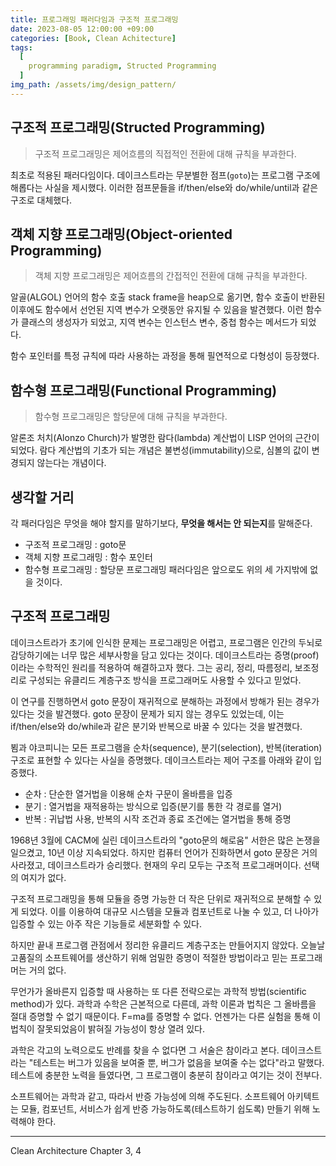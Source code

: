 ```yaml
---
title: 프로그래밍 패러다임과 구조적 프로그래밍
date: 2023-08-05 12:00:00 +09:00
categories: [Book, Clean Achitecture]
tags:
  [
    programming paradigm, Structed Programming
  ]
img_path: /assets/img/design_pattern/
---
```


## 구조적 프로그래밍(Structed Programming)
> 구조적 프로그래밍은 제어흐름의 직접적인 전환에 대해 규칙을 부과한다.

최초로 적용된 패러다임이다.
데이크스트라는 무분별한 점프(`goto`)는 프로그램 구조에 해롭다는 사실을 제시했다.
이러한 점프문들을 if/then/else와 do/while/until과 같은 구조로 대체했다.

## 객체 지향 프로그래밍(Object-oriented Programming)
> 객체 지향 프로그래밍은 제어흐름의 간접적인 전환에 대해 규칙을 부과한다.

알골(ALGOL) 언어의 함수 호출 stack frame을 heap으로 옮기면, 함수 호출이 반환된 이후에도 함수에서 선언된 지역 변수가 오랫동안 유지될 수 있음을 발견했다.
이런 함수가 클래스의 생성자가 되었고, 지역 변수는 인스턴스 변수, 중첩 함수는 메서드가 되었다.

함수 포인터를 특정 규칙에 따라 사용하는 과정을 통해 필연적으로 다형성이 등장했다.

## 함수형 프로그래밍(Functional Programming)
> 함수형 프로그래밍은 할당문에 대해 규칙을 부과한다.

알론조 처치(Alonzo Church)가 발명한 람다(lambda) 계산법이 LISP 언어의 근간이 되었다.
람다 계산법의 기초가 되는 개념은 불변성(immutability)으로, 심볼의 값이 변경되지 않는다는 개념이다.

## 생각할 거리
각 패러다임은 무엇을 해야 할지를 말하기보다, **무엇을 해서는 안 되는지**를 말해준다.
  - 구조적 프로그래밍 : goto문
  - 객체 지향 프로그래밍 : 함수 포인터
  - 함수형 프로그래밍 : 할당문
프로그래밍 패러다임은 앞으로도 위의 세 가지밖에 없을 것이다.


## 구조적 프로그래밍
데이크스트라가 초기에 인식한 문제는 프로그래밍은 어렵고, 프로그램은 인간의 두뇌로 감당하기에는 너무 많은 세부사항을 담고 있다는 것이다.
데이크스트라는 증명(proof)이라는 수학적인 원리를 적용하여 해결하고자 했다. 그는 공리, 정리, 따름정리, 보조정리로 구성되는 유클리드 계층구조 방식을 프로그래머도 사용할 수 있다고 믿었다.

이 연구를 진행하면서 goto 문장이 재귀적으로 분해하는 과정에서 방해가 된는 경우가 있다는 것을 발견했다.
goto 문장이 문제가 되지 않는 경우도 있었는데, 이는 if/then/else와 do/while과 같은 분기와 반복으로 바꿀 수 있다는 것을 발견했다.

뵘과 야코피니는 모든 프로그램을 순차(sequence), 분기(selection), 반복(iteration) 구조로 표현할 수 있다는 사실을 증명했다.
데이크스트라는 제어 구조를 아래와 같이 입증했다.
  - 순차 : 단순한 열거법을 이용해 순차 구문이 올바름을 입증
  - 분기 : 열거법을 재적용하는 방식으로 입증(분기를 통한 각 경로를 열거)
  - 반복 : 귀납법 사용, 반복의 시작 조건과 종료 조건에는 열거법을 통해 증명

1968년 3월에 CACM에 실린 데이크스트라의 "goto문의 해로움" 서한은 많은 논쟁을 일으켰고, 10년 이상 지속되었다.
하지만 컴퓨터 언어가 진화하면서 goto 문장은 거의 사라졌고, 데이크스트라가 승리했다.
현재의 우리 모두는 구조적 프로그래머이다. 선택의 여지가 없다.


구조적 프로그래밍을 통해 모듈을 증명 가능한 더 작은 단위로 재귀적으로 분해할 수 있게 되었다.
이를 이용하여 대규모 시스템을 모듈과 컴포넌트로 나눌 수 있고, 더 나아가 입증할 수 있는 아주 작은 기능들로 세분화할 수 있다.

하지만 끝내 프로그램 관점에서 정리한 유클리드 계층구조는 만들어지지 않았다.
오늘날 고품질의 소프트웨어를 생산하기 위해 엄밀한 증명이 적절한 방법이라고 믿는 프로그래머는 거의 없다.

무언가가 올바른지 입증할 때 사용하는 또 다른 전략으로는 과학적 방법(scientific method)가 있다.
과학과 수학은 근본적으로 다른데, 과학 이론과 법칙은 그 올바름을 절대 증명할 수 없기 때문이다.
F=ma를 증명할 수 없다. 언젠가는 다른 실험을 통해 이 법칙이 잘못되었음이 밝혀질 가능성이 항상 열려 있다.

과학은 각고의 노력으로도 반례를 찾을 수 없다면 그 서술은 참이라고 본다.
데이크스트라는 "테스트는 버그가 있음을 보여줄 뿐, 버그가 없음을 보여줄 수는 없다"라고 말했다.
테스트에 충분한 노력을 들였다면, 그 프로그램이 충분히 참이라고 여기는 것이 전부다.

소프트웨어는 과학과 같고, 따라서 반증 가능성에 의해 주도된다.
소프트웨어 아키텍트는 모듈, 컴포넌트, 서비스가 쉽게 반증 가능하도록(테스트하기 쉽도록) 만들기 위해 노력해야 한다.

---
Clean Architecture Chapter 3, 4